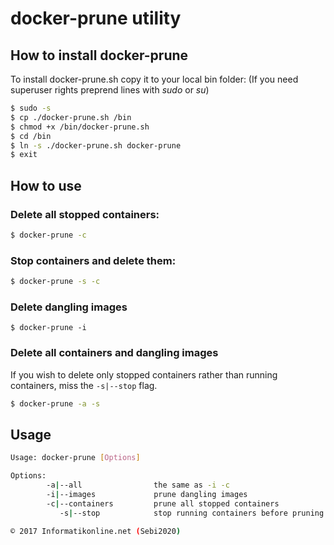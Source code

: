 # docker-prune utility
## How to install docker-prune
To install docker-prune.sh copy it to your local bin folder:
(If you need superuser rights preprend lines with *sudo* or *su*)
```bash
$ sudo -s
$ cp ./docker-prune.sh /bin
$ chmod +x /bin/docker-prune.sh
$ cd /bin
$ ln -s ./docker-prune.sh docker-prune
$ exit
```

## How to use
### Delete all stopped containers:
```bash
$ docker-prune -c
````

### Stop containers and delete them:
```bash
$ docker-prune -s -c
```

### Delete dangling images
```
$ docker-prune -i
```

### Delete all containers and dangling images
If you wish to delete only stopped containers rather than running containers, miss the `-s|--stop` flag.
```bash
$ docker-prune -a -s
```

## Usage
```bash
Usage: docker-prune [Options]

Options:
        -a|--all                the same as -i -c
        -i|--images             prune dangling images
        -c|--containers         prune all stopped containers
           -s|--stop            stop running containers before pruning

© 2017 Informatikonline.net (Sebi2020)
```
